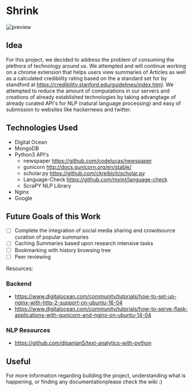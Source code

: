 
# Shrink 

![preview](res/pre.png)

## Idea
For this project, we decided to address the problem of consuming the plethora of technology around us. We attempted and will continue working on a chrome extension that helps users view summaries of Articles as well as a calculated credibility rating based on the a standard set for by standford at https://credibility.stanford.edu/guidelines/index.html. We attempted to reduce the amount of computations in our servers and creations of already established technologies by taking advangtage of already curated API's for NLP (natural language processing) and easy of submission to websites like hackernews and twitter. 

## Technologies Used
- Digital Ocean
- MongoDB
- Python3 API's
	- newspaper https://github.com/codelucas/newspaper
	- gunicorn http://docs.gunicorn.org/en/stable/
	- scholar.py https://github.com/ckreibich/scholar.py
	- Language-Check https://github.com/myint/language-check
	- ScraPY NLP Library
- Nginx
- Google

## Future Goals of this Work
- [ ]	Complete the integration of social media sharing and crowdsource curation of popular summaries
- [ ]	Caching Summaries based upon research intensive tasks
- [ ]	Bookmarking with history browsing tree
- [ ]	Peer reviewing

Resources:
### Backend
- https://www.digitalocean.com/community/tutorials/how-to-set-up-nginx-with-http-2-support-on-ubuntu-16-04 
- https://www.digitalocean.com/community/tutorials/how-to-serve-flask-applications-with-gunicorn-and-nginx-on-ubuntu-14-04
### NLP Resources
- https://github.com/dipanjanS/text-analytics-with-python

## Useful
For more information regarding building the project, understanding what is happening, or finding any documentationplease check the wiki :)
